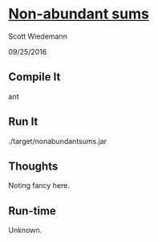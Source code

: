 # [Non-abundant sums](http://projecteuler.net/problem=23)
Scott Wiedemann

09/25/2016

## Compile It
ant


## Run It
./target/nonabundantsums.jar

## Thoughts
Noting fancy here.

## Run-time
Unknown.
